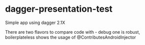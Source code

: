 # dagger-presentation-test
Simple app using dagger 2.1X 

There are two flavors to compare code with - debug one is robust, boilerplateless shows the usage of @ContributesAndroidInjector

